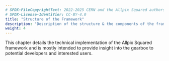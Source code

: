 ```yaml
---
# SPDX-FileCopyrightText: 2022-2025 CERN and the Allpix Squared authors
# SPDX-License-Identifier: CC-BY-4.0
title: "Structure of the Framework"
description: "Description of the structure & the components of the framework."
weight: 4
---
```


This chapter details the technical implementation of the Allpix Squared framework and is mostly intended to provide insight
into the gearbox to potential developers and interested users.
